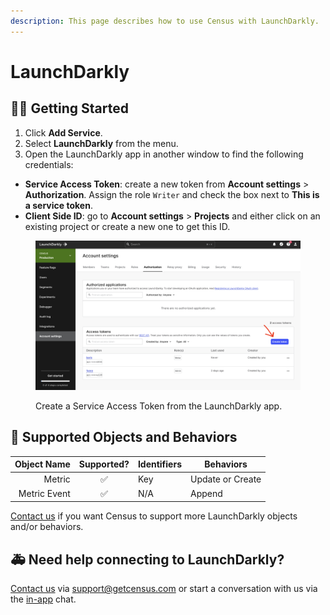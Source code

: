 ```yaml
---
description: This page describes how to use Census with LaunchDarkly.
---
```


# LaunchDarkly

## 🏃‍♀️ Getting Started

1. Click **Add Service**.
2. Select **LaunchDarkly** from the menu.
3. Open the LaunchDarkly app in another window to find the following credentials:
  - **Service Access Token**: create a new token from **Account settings** > **Authorization**. Assign the role `Writer` and check the box next to **This is a service token**.
  - **Client Side ID**: go to **Account settings** > **Projects** and either click on an existing project or create a new one to get this ID.

<figure><img src="../.gitbook/assets/launchdarkly.png" alt=""><figcaption><p>Create a Service Access Token from the LaunchDarkly app.</p></figcaption></figure>

## 🔀 Supported Objects and Behaviors

| **Object Name** | **Supported?** | **Identifiers** | **Behaviors** |
| --------------: | :------------: | --------------- | ------------- |
| Metric | ✅ | Key | Update or Create |
| Metric Event | ✅ | N/A | Append |

[Contact us](mailto:support@getcensus.com) if you want Census to support more LaunchDarkly objects and/or behaviors.

## 🚑 Need help connecting to LaunchDarkly?

[Contact us](mailto:support@getcensus.com) via support@getcensus.com or start a conversation with us via the [in-app](https://app.getcensus.com) chat.
